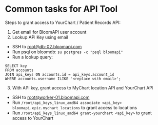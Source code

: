 Common tasks for API Tool
========================

Steps to grant access to YourChart / Patient Records API:

1. Get email for BloomAPI user account
2. Lookup API Key using email
  * SSH to root@db-02.bloomapi.com
  * Run psql on bloomdb: `su postgres -c "psql bloomapi"`
  * Run a lookup query: 

```    
SELECT key
FROM accounts
JOIN api_keys ON accounts.id = api_keys.account_id
WHERE accounts.username ILIKE '<replace with email>';
```

3. With API key, grant access to MyChart location API and YourChart API
  * SSH to root@worker-01.bloomapi.com
  * Run `/root/api_keys_linux_amd64 associate <api_key> bloomapi.epic.mychart_locations` to grant access to locations
  * Run `/root/api_keys_linux_amd64 grant-yourchart <api_key>` to grant access to YourChart
